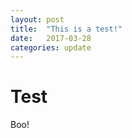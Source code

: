 ```yaml
---
layout: post
title:  "This is a test!"
date:   2017-03-28
categories: update
---
```


# Test #

Boo!
